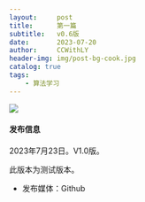 ```yaml
---
layout:     post
title:      第一篇
subtitle:   v0.6版
date:       2023-07-20
author:     CCWithLY
header-img: img/post-bg-cook.jpg
catalog: true
tags:
    - 算法学习
---
```


![]({{site.baseurl}}/img/logo.png)

#### 发布信息

2023年7月23日。V1.0版。

此版本为测试版本。

* 发布媒体：Github